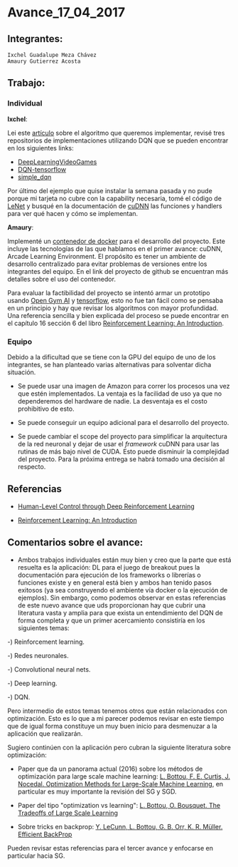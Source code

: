 # Avance_17_04_2017
## Integrantes:

    Ixchel Guadalupe Meza Chávez  
    Amaury Gutierrez Acosta  

## Trabajo:
### Individual

**Ixchel**:  

Lei este [artículo](https://www.dropbox.com/s/auocakuljym0hec/mnih2015.pdf?dl=0) sobre el algoritmo que queremos implementar, revisé tres repositorios de implementaciones utilizando DQN que se pueden encontrar en los siguientes links:
* [DeepLearningVideoGames](https://github.com/asrivat1/DeepLearningVideoGames)  
* [DQN-tensorflow](https://github.com/devsisters/DQN-tensorflow)  
* [simple_dqn](https://github.com/tambetm/simple_dqn/tree/master/src)  

Por último del ejemplo que quise instalar la semana pasada y no pude porque mi tarjeta no cubre con la capability necesaria, tomé el código de [LeNet](https://github.com/tbennun/cudnn-training/blob/master/lenet.cu) y busqué en la documentación de [cuDNN](https://www.dropbox.com/s/z6lolxum907go04/cudnn_library.pdf?dl=0) las funciones y handlers para ver qué hacen y cómo se implementan.

**Amaury**:

Implementé un [contenedor de docker](https://github.com/amaurs/docker-cudnn) para el desarrollo del proyecto. Este incluye las tecnologías de las que hablamos en el primer avance: cuDNN, Arcade Learning Environment. El propósito es tener un ambiente de desarrollo centralizado para evitar problemas de versiones entre los integrantes del equipo. En el link del proyecto de github se encuentran más detalles sobre el uso del contenedor.

Para evaluar la factibilidad del proyecto se intentó armar un prototipo usando [Open Gym AI](https://github.com/openai/gym) y [tensorflow](https://github.com/tensorflow/tensorflow), esto no fue tan fácil como se pensaba en un principio y hay que revisar los algoritmos con mayor profundidad. Una referencia sencilla y bien explicada del proceso se puede encontrar en el capítulo 16 sección 6 del libro [Reinforcement Learning: An Introduction](https://www.dropbox.com/s/w2lyhd3nsyqx7j2/bookdraft2016sep.pdf?dl=0).

### Equipo

Debido a la dificultad que se tiene con la GPU del equipo de uno de los integrantes, se han planteado varias alternativas para solventar dicha situación. 

- Se puede usar una imagen de Amazon para correr los procesos una vez que estén implementados. La ventaja es la facilidad de uso ya que no dependeremos del hardware de nadie. La desventaja es el costo prohibitivo de esto.

- Se puede conseguir un equipo adicional para el desarrollo del proyecto.

- Se puede cambiar el scope del proyecto para simplificar la arquitectura de la red neuronal y dejar de usar el *framework* cuDNN para usar las rutinas de más bajo nivel de CUDA. Esto puede disminuir la complejidad del proyecto. Para la próxima entrega se habrá tomado una decisión al respecto.

 ## Referencias
 
 - [Human-Level Control through Deep Reinforcement Learning](https://www.dropbox.com/s/auocakuljym0hec/mnih2015.pdf?dl=0)

 - [Reinforcement Learning: An Introduction](https://www.dropbox.com/s/w2lyhd3nsyqx7j2/bookdraft2016sep.pdf?dl=0)

 ## Comentarios sobre el avance:

 * Ambos trabajos individuales están muy bien y creo que la parte que está resuelta es la aplicación: DL para el juego de breakout pues la documentación para ejecución de los frameworks o librerías o funciones existe y en general está bien y ambos han tenido pasos exitosos (ya sea construyendo el ambiente vía docker o la ejecución de ejemplos). Sin embargo, como podemos observar en estas referencias de este nuevo avance que uds proporcionan hay que cubrir una literatura vasta y amplia para que exista un entendimiento del DQN de forma completa y que un primer acercamiento consistiría en los siguientes temas:

-) Reinforcement learning.

-) Redes neuronales.

-) Convolutional neural nets.

-) Deep learning.

-) DQN.

Pero intermedio de estos temas tenemos otros que están relacionados con optimización. Esto es lo que a mi parecer podemos revisar en este tiempo que de igual forma constituye un muy buen inicio para desmenuzar a la aplicación que realizarán. 

Sugiero continúen con la aplicación pero cubran la siguiente literatura sobre optimización:

* Paper que da un panorama actual (2016) sobre los métodos de optimización para large scale machine learning: [L. Bottou, F. E. Curtis, J. Nocedal. Optimization Methods for Large-Scale Machine Learning](http://leon.bottou.org/publications/pdf/tr-optml-2016.pdf), en particular es muy importante la revisión del SG y SGD.

* Paper del tipo "optimization vs learning": [L. Bottou, O. Bousquet. The Tradeoffs of Large Scale Learning](http://leon.bottou.org/publications/pdf/nips-2007.pdf)

* Sobre tricks en backprop: [Y. LeCunn, L. Bottou, G. B. Orr, K. R. Müller. Efficient BackProp](http://yann.lecun.com/exdb/publis/pdf/lecun-98b.pdf)

Pueden revisar estas referencias para el tercer avance y enfocarse en particular hacia SG.






